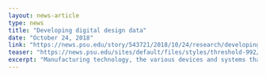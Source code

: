 ```yaml
---
layout: news-article
type: news
title: "Developing digital design data"
date: "October 24, 2018"
link: "https://news.psu.edu/story/543721/2018/10/24/research/developing-digital-design-data"
teaser: "https://news.psu.edu/sites/default/files/styles/threshold-992/public/artificial-intelligence-3382507_1920.jpg?itok=XgtYGa7z"
excerpt: "Manufacturing technology, the various devices and systems that enable the production of manufactured goods, is evolving rapidly. Due to its digital nature, the accelerated pace at which manufacturing technology advances often makes it difficult for engineers to incorporate the latest technology and production processes into product designs."
---
```

